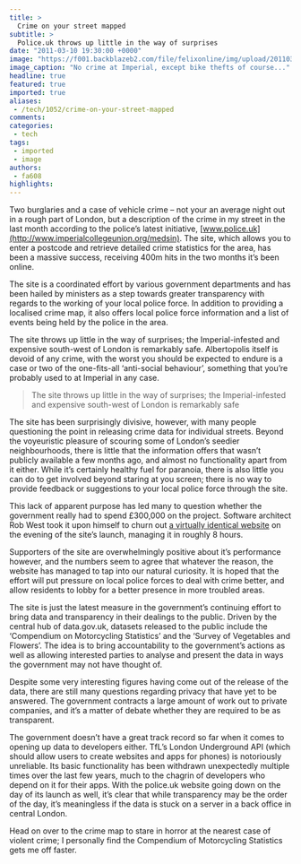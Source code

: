 ```yaml
---
title: >
  Crime on your street mapped
subtitle: >
  Police.uk throws up little in the way of surprises
date: "2011-03-10 19:30:00 +0000"
image: "https://f001.backblazeb2.com/file/felixonline/img/upload/201103101922-nm1010-mapmapma.jpg"
image_caption: "No crime at Imperial, except bike thefts of course..."
headline: true
featured: true
imported: true
aliases:
 - /tech/1052/crime-on-your-street-mapped
comments:
categories:
 - tech
tags:
 - imported
 - image
authors:
 - fa608
highlights:
---
```


Two burglaries and a case of vehicle crime – not your an average night out in a rough part of London, but a description of the crime in my street in the last month according to the police’s latest initiative, [www.police.uk](http://www.imperialcollegeunion.org/medsin). The site, which allows you to enter a postcode and retrieve detailed crime statistics for the area, has been a massive success, receiving 400m hits in the two months it’s been online.

The site is a coordinated effort by various government departments and has been hailed by ministers as a step towards greater transparency with regards to the working of your local police force. In addition to providing a localised crime map, it also offers local police force information and a list of events being held by the police in the area.

The site throws up little in the way of surprises; the Imperial-infested and expensive south-west of London is remarkably safe. Albertopolis itself is devoid of any crime, with the worst you should be expected to endure is a case or two of the one-fits-all ‘anti-social behaviour’, something that you’re probably used to at Imperial in any case.

> The site throws up little in the way of surprises; the Imperial-infested and expensive south-west of London is remarkably safe

The site has been surprisingly divisive, however, with many people questioning the point in releasing crime data for individual streets. Beyond the voyeuristic pleasure of scouring some of London’s seedier neighbourhoods, there is little that the information offers that wasn’t publicly available a few months ago, and almost no functionality apart from it either. While it’s certainly healthy fuel for paranoia, there is also little you can do to get involved beyond staring at you screen; there is no way to provide feedback or suggestions to your local police force through the site.

This lack of apparent purpose has led many to question whether the government really had to spend £300,000 on the project. Software architect Rob West took it upon himself to churn out [a virtually identical website](http://crimesearch.co.uk/) on the evening of the site’s launch, managing it in roughly 8 hours.

Supporters of the site are overwhelmingly positive about it’s performance however, and the numbers seem to agree that whatever the reason, the website has managed to tap into our natural curiosity. It is hoped that the effort will put pressure on local police forces to deal with crime better, and allow residents to lobby for a better presence in more troubled areas.

The site is just the latest measure in the government’s continuing effort to bring data and transparency in their dealings to the public. Driven by the central hub of data.gov.uk, datasets released to the public include the ‘Compendium on Motorcycling Statistics’ and the ‘Survey of Vegetables and Flowers’. The idea is to bring accountability to the government’s actions as well as allowing interested parties to analyse and present the data in ways the government may not have thought of.

Despite some very interesting figures having come out of the release of the data, there are still many questions regarding privacy that have yet to be answered. The government contracts a large amount of work out to private companies, and it’s a matter of debate whether they are required to be as transparent.

The government doesn’t have a great track record so far when it comes to opening up data to developers either. TfL’s London Underground API (which should allow users to create websites and apps for phones) is notoriously unreliable. Its basic functionality has been withdrawn unexpectedly multiple times over the last few years, much to the chagrin of developers who depend on it for their apps. With the police.uk website going down on the day of its launch as well, it’s clear that while transparency may be the order of the day, it’s meaningless if the data is stuck on a server in a back office in central London.

Head on over to the crime map to stare in horror at the nearest case of violent crime; I personally find the Compendium of Motorcycling Statistics gets me off faster.
